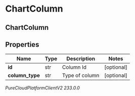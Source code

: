 # ChartColumn

## ChartColumn

## Properties

|Name | Type | Description | Notes|
|------------ | ------------- | ------------- | -------------|
| **id** | str | Column Id | [optional] |
| **column_type** | str | Type of column | [optional] |



_PureCloudPlatformClientV2 233.0.0_
